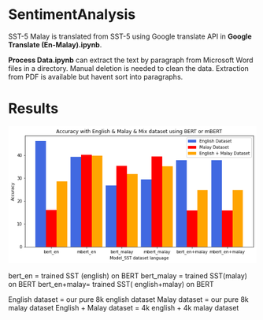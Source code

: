 # SentimentAnalysis

SST-5 Malay is translated from SST-5 using Google translate API in **Google Translate (En-Malay).ipynb**.

**Process Data.ipynb** can extract the text by paragraph from Microsoft Word files in a directory. Manual deletion is needed to clean the data. Extraction from PDF is available but havent sort into paragraphs.


# Results 
![alt text](https://github.com/YuHengKit/SentimentAnalysis/blob/main/comparison.png?raw=true)

bert_en = trained SST (english) on BERT
bert_malay = trained SST(malay) on BERT
bert_en+malay= trained SST( english+malay) on BERT

English dataset = our pure 8k english dataset
Malay dataset = our pure 8k malay dataset
English + Malay dataset = 4k english + 4k malay dataset
